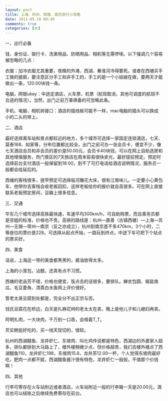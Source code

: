 ```yaml
---
layout: post
title: 上海、杭州、西塘、南京旅行小攻略
date: 2011-05-18 00:49
comments: true
categories: [水]
---
```

<p>一、出行必备</p> <p>钱、身份证、银行卡、洗漱用品、防晒用品、相机等无需啰嗦。以下强调几个容易被忽略的几点：</p> <p>衣服：加冷衣服尤其重要，夜晚的外滩、西湖、秦淮河冷得要死。或者在西塘买手工做的披肩，要注意区分手工和非手工的，手工的是一个小姑娘在做，要两天才能做出一条，120.00块钱一条。</p> <p>电脑，网银ukey：中途定酒店，火车票、机票（航班取消，其他可调度的航班不合适的情况）。当然，出门之前万事俱备的可忽略此条。</p> <p>手机、电脑、相机转接口：酒店的插线板可能不一样，mac电脑的插头可以换成小的二头的带上。</p> <p>二、酒店</p> <p>最好选择离车站和景点都较近的地方，多个城市可选择一家固定连锁酒店，七天、莫泰168、如家等，分布位置都比较全。出门之前可办一张会员卡，便宜不少，像七天酒店会员和非会员的差价是50.00元，会员卡40块钱，可以在网上自助选房和其他增值服务，热门景区的7天旅店在周末容易很快卖光，最好提前预定。预定时选择前台支付酒店一般保留到18:00，到不了可打电话给酒店说明情况，服务员一般都会给延后的。</p> <p>西塘的客栈很多，提早预定可选择临河雕花大床，很有江南味儿。一定要小心黄包车，他带你去客栈会收老板回扣，这样老板给你的报价就会高很多。可在网上直接联系老板预定房间，豆瓣上很多信息。</p> <p>三、交通</p> <p>华东几个城市选择高铁最快速，车速平均300km/h，可自助购票，而且乘务员都是空姐的标准，价格也不贵。高铁的路线是：杭州—嘉善（古镇西塘）—上海—苏州—无锡—常州—南京（反之亦成立），杭州到南京差不多470km，3个小时，二等座位的票价是228。可选择从起点开始，一路玩到终点，中途下车可把下个站点的票买好。</p> <p align="left">四、美食</p> <p>话说，上海这一带的美食都黑黑的，酱油放得太多。</p> <p>上海的小笼包，沾醋，还真有点不习惯。</p> <p>西塘的老品芳不错，价格也便宜，饭点去的话很多，要排队。蝉衣包圆、椒盐南瓜、毛豆菱角、清蒸白水鱼网上评价很好。</p> <p>管老太臭豆腐到处都是，完全分不出正宗与否。</p> <p>钱氏豆腐花在桥边，白天是扎麻花辫的老太太在卖，晚上是他儿子和儿媳妇再卖。</p> <p>阿明扎肉，一大块肉，千万别一口吞，会噎着T_T。</p> <p>芡实糕挺好吃的，买一线天现切的，很软。 </p> <p>杭州的西湖醋鱼、龙井虾仁、东坡肉、叫化鸡传说都是特色，西湖边的外婆家人超多，排队都排到大马路上了，楼外楼稍微少点，但价格超贵，我们去楼外楼点了西湖醋鱼110，龙井虾仁198，东坡肉15.8，龙井茶12.00一杯，个人觉得东坡肉最好吃，肥肉一点都不腻，西湖醋鱼酱汁很有特色，龙井虾仁一般般，不值那个价钱啊！</p> <p>四、其他</p> <p>行李可寄存在火车站附近或者酒店，火车站附近一般的行李箱一天是20.00元，酒店也可以结账之后继续免费寄存在前台。</p>
